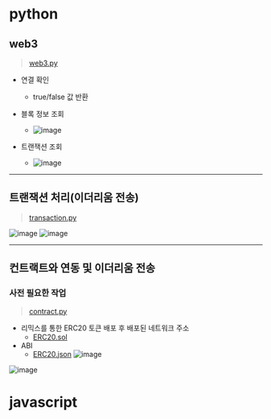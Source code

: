 # python

## web3

> [web3.py](https://github.com/FDongFDong/web3-practice/blob/main/python/Web3.py)

- 연결 확인
  - true/false 값 반환
- 블록 정보 조회
  - ![image](https://user-images.githubusercontent.com/20445415/201458656-f5710fc5-b6ea-4b4c-ac2b-e3e40b89bf2d.png)

- 트랜잭션 조회
  - ![image](https://user-images.githubusercontent.com/20445415/201458665-dc4c147c-ac38-4800-9b80-6f0f6963d901.png)
___
## 트랜잭션 처리(이더리움 전송)
> [transaction.py](https://github.com/FDongFDong/web3-practice/blob/main/python/transaction.py)

![image](https://user-images.githubusercontent.com/20445415/201459560-89f730e6-0a95-40e8-b942-5277c11e79a9.png)
![image](https://user-images.githubusercontent.com/20445415/201459540-cfe4e23b-c68d-4ba8-9726-07cc98cf0472.png)

___

## 컨트랙트와 연동 및 이더리움 전송


### 사전 필요한 작업
> [contract.py](https://github.com/FDongFDong/web3-practice/blob/main/python/contract.py)
- 리믹스를 통한 ERC20 토큰 배포 후 배포된 네트워크 주소
  - [ERC20.sol]()
- ABI 
  - [ERC20.json](https://github.com/FDongFDong/web3-practice/blob/main/python/ERC20.json)
![image](https://user-images.githubusercontent.com/20445415/201461463-bef0e7bf-5694-4a65-8688-d83a18ed9f52.png)

![image](https://user-images.githubusercontent.com/20445415/201461437-af74b14e-d914-4f10-b2ec-58342387c215.png)

# javascript

